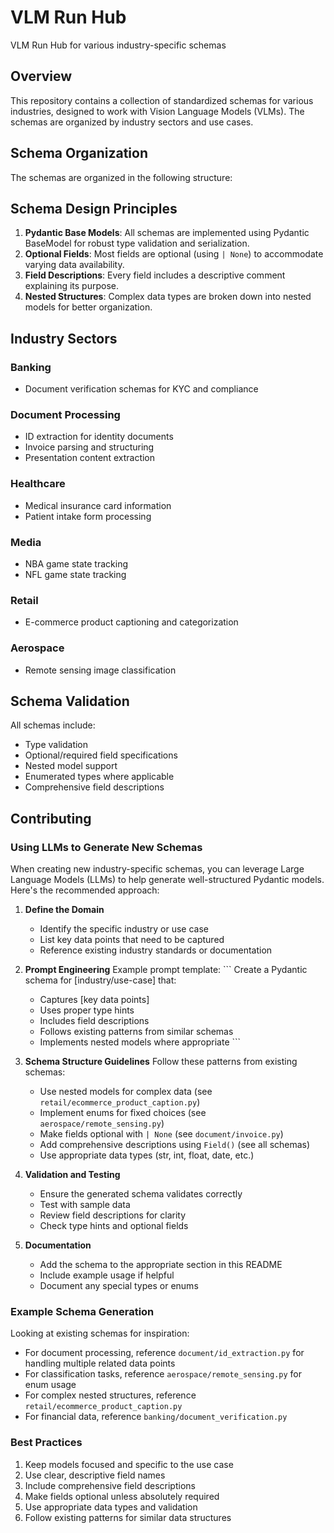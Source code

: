 # VLM Run Hub

VLM Run Hub for various industry-specific schemas

## Overview

This repository contains a collection of standardized schemas for various industries, designed to work with Vision Language Models (VLMs). The schemas are organized by industry sectors and use cases.

## Schema Organization

The schemas are organized in the following structure:

## Schema Design Principles

1. **Pydantic Base Models**: All schemas are implemented using Pydantic BaseModel for robust type validation and serialization.
2. **Optional Fields**: Most fields are optional (using `| None`) to accommodate varying data availability.
3. **Field Descriptions**: Every field includes a descriptive comment explaining its purpose.
4. **Nested Structures**: Complex data types are broken down into nested models for better organization.

## Industry Sectors

### Banking

- Document verification schemas for KYC and compliance

### Document Processing

- ID extraction for identity documents
- Invoice parsing and structuring
- Presentation content extraction

### Healthcare

- Medical insurance card information
- Patient intake form processing

### Media

- NBA game state tracking
- NFL game state tracking

### Retail

- E-commerce product captioning and categorization

### Aerospace

- Remote sensing image classification

## Schema Validation

All schemas include:

- Type validation
- Optional/required field specifications
- Nested model support
- Enumerated types where applicable
- Comprehensive field descriptions

## Contributing

### Using LLMs to Generate New Schemas

When creating new industry-specific schemas, you can leverage Large Language Models (LLMs) to help generate well-structured Pydantic models. Here's the recommended approach:

1. **Define the Domain**

   - Identify the specific industry or use case
   - List key data points that need to be captured
   - Reference existing industry standards or documentation

2. **Prompt Engineering**
   Example prompt template: ```
   Create a Pydantic schema for [industry/use-case] that:

   - Captures [key data points]
   - Uses proper type hints
   - Includes field descriptions
   - Follows existing patterns from similar schemas
   - Implements nested models where appropriate ```

3. **Schema Structure Guidelines**
   Follow these patterns from existing schemas:

   - Use nested models for complex data (see `retail/ecommerce_product_caption.py`)
   - Implement enums for fixed choices (see `aerospace/remote_sensing.py`)
   - Make fields optional with `| None` (see `document/invoice.py`)
   - Add comprehensive descriptions using `Field()` (see all schemas)
   - Use appropriate data types (str, int, float, date, etc.)

4. **Validation and Testing**

   - Ensure the generated schema validates correctly
   - Test with sample data
   - Review field descriptions for clarity
   - Check type hints and optional fields

5. **Documentation**
   - Add the schema to the appropriate section in this README
   - Include example usage if helpful
   - Document any special types or enums

### Example Schema Generation

Looking at existing schemas for inspiration:

- For document processing, reference `document/id_extraction.py` for handling multiple related data points
- For classification tasks, reference `aerospace/remote_sensing.py` for enum usage
- For complex nested structures, reference `retail/ecommerce_product_caption.py`
- For financial data, reference `banking/document_verification.py`

### Best Practices

1. Keep models focused and specific to the use case
2. Use clear, descriptive field names
3. Include comprehensive field descriptions
4. Make fields optional unless absolutely required
5. Use appropriate data types and validation
6. Follow existing patterns for similar data structures
